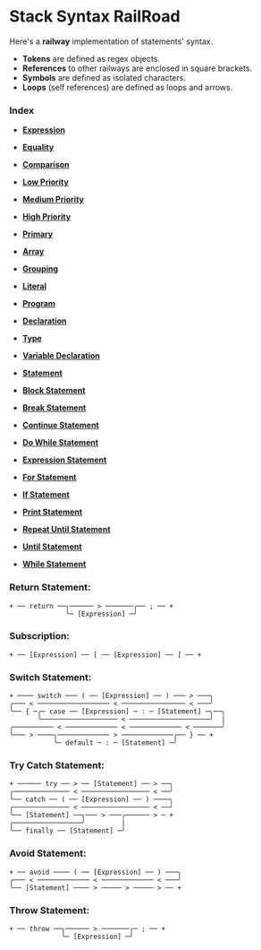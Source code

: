 
# Stack Syntax RailRoad

Here's a **railway** implementation of statements' syntax.

- **Tokens** are defined as regex objects.
- **References** to other railways are enclosed in square brackets.
- **Symbols** are defined as isolated characters.
- **Loops** (self references) are defined as loops and arrows.

### Index

- [**Expression**](RailRoads/Expression.md)

- [**Equality**](RailRoads/EX-Equality.md)
- [**Comparison**](RailRoads/EX-Comparison.md)

- [**Low Priority**](RailRoads/EX-Priority-L.md)
- [**Medium Priority**](RailRoads/EX-Priority-M.md)
- [**High Priority**](RailRoads/EX-Priority-H.md)

- [**Primary**](RailRoads/EX-Primary.md)

- [**Array**](RailRoads/EX-Array.md)
- [**Grouping**](RailRoads/EX-Grouping.md)
- [**Literal**](RailRoads/EX-Literal.md)


- [**Program**](RailRoads/Program.md)

- [**Declaration**](RailRoads/Declaration.md)
- [**Type**](RailRoads/DC-Type.md)
- [**Variable Declaration**](RailRoads/DC-Variable.md)


- [**Statement**](RailRoads/Statement.md)

- [**Block Statement**](RailRoads/ST-Block.md)
- [**Break Statement**](RailRoads/ST-Break.md)
- [**Continue Statement**](RailRoads/ST-Continue.md)
- [**Do While Statement**](RailRoads/ST-Do-While.md)
- [**Expression Statement**](RailRoads/ST-Expression.md)
- [**For Statement**](RailRoads/ST-For.md)
- [**If Statement**](RailRoads/ST-If.md)
- [**Print Statement**](RailRoads/ST-Print.md)
- [**Repeat Until Statement**](RailRoads/ST-Repeat-Until.md)
- [**Until Statement**](RailRoads/ST-Until.md)
- [**While Statement**](RailRoads/ST-While.md)




### Return Statement:

    + ── return ──╮────── > ───────╭── ; ── +
                  ╰─ [Expression] ─╯

### Subscription:

    + ── [Expression] ── [ ── [Expression] ── ] ── +

### Switch Statement:

    + ──── switch ─── ( ── [Expression] ── ) ─── > ───╮
    ╭─── < ────────────────── < ──────────────── < ───╯
    ╰── { ─╭─ case ── [Expression] ─ : ─ [Statement] ─╮──╮
           ╰─────────────────── < ────────────────────╯  |
    ╭────────── < ───────────── < ───────────── < ───────╯
    ╰─── > ────╮───────────── > ─────────────╭── } ── +
               ╰─ default ─ : ─ [Statement] ─╯

### Try Catch Statement:

    + ────── try ── > ── [Statement] ── > ──╮
    ╭────────────── < ───────────────── < ──╯
    ╰── catch ── ( ── [Expression] ── ) ────╮
    ╭────────────── < ───────────────── < ──╯
    ╰── [Statement] ──╮─── > ───╭────── > ─ +
    ╭─────────────────╯         |
    ╰── finally ── [Statement] ─╯

### Avoid Statement:

    + ── avoid ──── ( ── [Expression] ── ) ───╮
    ╭─── < ───────────── < ───────────── < ───╯
    ╰── [Statement] ──── > ───── > ───── > ── +

### Throw Statement:

    + ── throw ──╮────── > ───────╭─ ; ── +
                 ╰─ [Expression] ─╯
